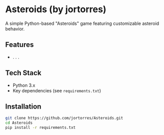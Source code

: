 # Asteroids (by jortorres)

A simple Python-based "Asteroids" game featuring customizable asteroid behavior.

## Features
- . . .

## Tech Stack
- Python 3.x
- Key dependencies (see `requirements.txt`)

## Installation
```bash
git clone https://github.com/jortorres/Asteroids.git
cd Asteroids
pip install -r requirements.txt

